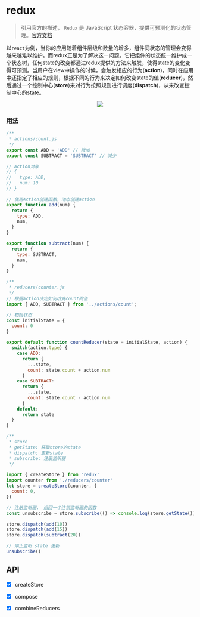# redux
>引用官方的描述， `Redux` 是 JavaScript 状态容器，提供可预测化的状态管理。[官方文档](http://cn.redux.js.org/)

以`react`为例，当你的应用随着组件层级和数量的增多，组件间状态的管理会变得越来越难以维护。而redux正是为了解决这一问题。它把组件的状态统一维护成一个状态树，任何state的改变都通过redux提供的方法来触发，使得state的变化变得可预测。当用户在view中操作的时候，会触发相应的行为(**action**)，同时在应用中还指定了相应的规则，根据不同的行为来决定如何改变state的值(**reducer**)，然后通过一个控制中心(**store**)来对行为按照规则进行调度(**dispatch**)，从来改变控制中心的state。


<div align="center">
  <img src="http://chuantu.xyz/t6/702/1559808803x1709417317.png" />
</div>

### 用法
```js
/**
 * actions/count.js
 */
export const ADD = 'ADD' // 增加
export const SUBTRACT = 'SUBTRACT' // 减少

// action对象
// {
//   type: ADD,
//   num: 10
// }

// 使用Action创建函数，动态创建action
export function add(num) {
  return {
    type: ADD,
    num,
  }
}

export function subtract(num) {
  return {
    type: SUBTRACT,
    num,
  }
}

/**
 * reducers/counter.js
 */
// 根据action决定如何改变count的值
import { ADD, SUBTRACT } from '../actions/count';

// 初始状态
const initialState = {
  count: 0
}

export default function countReducer(state = initialState, action) {
  switch(action.type) {
    case ADD:
      return {
        ...state,
        count: state.count + action.num
      }
    case SUBTRACT:
      return {
        ...state,
        count: state.count - action.num
      }
    default:
      return state
  }
}

/**
 * store
 * getState: 获取store的state
 * dispatch: 更新state
 * subscribe: 注册监听器
 */

import { createStore } from 'redux'
import counter from './reducers/counter'
let store = createStore(counter, {
  count: 0,
})

// 注册监听器， 返回一个注销监听器的函数
const unsubscribe = store.subscribe(() => console.log(store.getState()))

store.dispatch(add(10))
store.dispatch(add(15))
store.dispatch(subtract(20))

// 停止监听 state 更新
unsubscribe()


```

## API

- [x] createStore
- [x] compose
- [x] combineReducers

